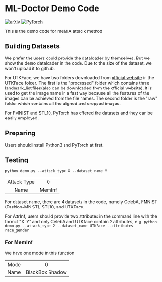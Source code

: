 # ML-Doctor Demo Code

[![arXiv](https://img.shields.io/badge/arxiv-2102.02551-b31b1b)](https://arxiv.org/abs/2102.02551)
<a href="https://pytorch.org/get-started/locally/"><img alt="PyTorch" src="https://img.shields.io/badge/PyTorch-ee4c2c?logo=pytorch&logoColor=white"></a>

This is the demo code for meMIA attaclk method

## Building Datasets
We prefer the users could provide the dataloader by themselves. But we show the demo dataloader in the code. Due to the size of the dataset, we won't upload it to github.

For UTKFace, we have two folders downloaded from [official website](https://susanqq.github.io/UTKFace/) in the UTKFace folder. The first is the "processed" folder which contains three landmark_list files(also can be downloaded from the official website). It is used to get the image name in a fast way because all the features of the images can be achieved from the file names. The second folder is the "raw" folder which contains all the aligned and cropped images. 

For FMNIST and STL10, PyTorch has offered the datasets and they can be easily employed.

## Preparing
Users should install Python3 and PyTorch at first.

## Testing
```python demo.py --attack_type X --dataset_name Y```

<table><tbody>
<!-- TABLE BODY -->
<tr>
<td align="center">Attack Type</td>
<td align="center">0</td>
</tr>
<tr>
<td align="center">Name</td>
<td align="center">MemInf</td>
</tr>
</tbody></table>

For dataset name, there are 4 datasets in the code, namely CelebA, FMNIST (Fashion-MNIST), STL10, and UTKFace.

For AttrInf, users should provide two attributes in the command line with the format "X_Y" and only CelebA and UTKface contain 2 attributes, e.g. 
```python demo.py --attack_type 2 --dataset_name UTKFace --attributes race_gender```

### For MemInf
We have one mode in this function
<table><tbody>
<!-- TABLE BODY -->
<tr>
<td align="center">Mode</td>
<td align="center">0</td>
</tr>
<tr>
<td align="center">Name</td>
<td align="center">BlackBox Shadow</td>
</tr>
</tbody></table>

